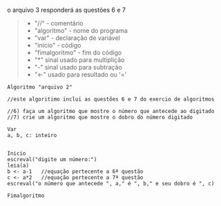o arquivo 3 responderá as questões 6 e 7
>- "//" - comentário
>- "algoritmo" - nome do programa
>- "var" - declaração de variável
>- "inicio" - código
>- "fimalgoritmo" - fim do código
>- "*" sinal usado para multiplição
>- "-" sinal usado para subtração
>-  "<-" usado para resultado ou '='

    Algoritmo "arquivo 2"

    //este algoritimo inclui as questões 6 e 7 do exercio de algoritmos

    //6) faça um algoritmo que mostre o número que antecede ao digitado
    //7) crie um algoritmo que mostre o dobro do número digitado

    Var
    a, b, c: inteiro


    Inicio
    escreval("digite um número:")
    leia(a)
    b <- a-1   //equação pertecente a 6ª questão
    c <- a*2   //equação pertecente a 7ª questão
    escreval("o número que antecede ", a," é ", b," e seu dobro é ", c)

    Fimalgoritmo
